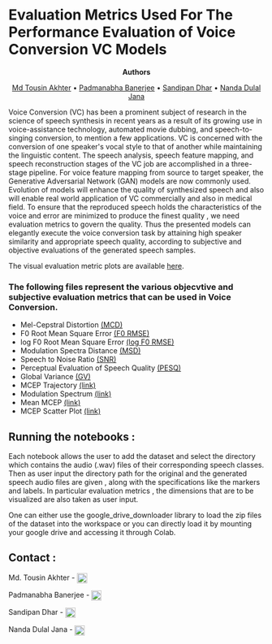 # Evaluation Metrics Used For The Performance Evaluation of Voice Conversion VC Models

<p align="center">
    <strong>Authors</strong>
  <p align="center">
     <a href="https://www.linkedin.com/in/md-tousin-akhter-807620151?lipi=urn%3Ali%3Apage%3Ad_flagship3_profile_view_base_contact_details%3BqM3cV%2BRZQVyQhmzlHywpvw%3D%3D" >Md Tousin Akhter</a> • <a href="https://www.linkedin.com/in/padmanabha-banerjee-b16800171/">Padmanabha Banerjee</a> • <a href="https://www.linkedin.com/in/sandi94/">Sandipan Dhar</a> • <a href="https://scholar.google.com/citations?user=69EVBBsAAAAJ&hl=en&oi=ao">Nanda Dulal Jana</a>
    
  </p>
</p>



Voice Conversion (VC) has been a prominent subject of research in the science of speech synthesis in recent years as a result of its growing use in voice-assistance technology, automated movie dubbing, and speech-to-singing conversion, to mention a few applications.
VC is concerned with the conversion of one speaker's vocal style to that of another while maintaining the linguistic content. The speech analysis, speech feature mapping, and speech reconstruction stages of the VC job are accomplished in a three-stage pipeline. For voice feature mapping from source to target speaker, the Generative Adversarial Network (GAN) models are now commonly used. Evolution of models will enhance the quality of synthesized speech and also will enable real world application of VC commercially and also in medical field. To ensure that the reproduced speech holds the characteristics of the voice and error are minimized to produce the finest quality , we need evaluation metrics to govern the quality.
Thus the presented models can elegantly execute the voice conversion task by attaining high speaker similarity and appropriate speech quality, according to subjective and objective evaluations of the generated speech samples.

The visual evaluation metric plots are available [here](https://sites.google.com/ece.jgec.ac.in/evaluation-metrics-of-vc/home).


### **The following files represent the various objecvtive and subjective evaluation metrics that can be used in Voice Conversion.**

* Mel-Cepstral Distortion [(MCD)](https://github.com/SandyPanda-MLDL/-Evaluation-Metrics-Used-For-The-Performance-Evaluation-of-Voice-Conversion-VC-Models/blob/main/1.MCD.ipynb)
* F0 Root Mean Square Error [(F0 RMSE)](https://github.com/SandyPanda-MLDL/-Evaluation-Metrics-Used-For-The-Performance-Evaluation-of-Voice-Conversion-VC-Models/blob/main/2.F0_RMSE.ipynb) 
* log F0 Root Mean Square Error [(log F0 RMSE)](https://github.com/SandyPanda-MLDL/-Evaluation-Metrics-Used-For-The-Performance-Evaluation-of-Voice-Conversion-VC-Models/blob/main/3.log_F0_RMSE.ipynb)
* Modulation Spectra Distance [(MSD)](https://github.com/SandyPanda-MLDL/-Evaluation-Metrics-Used-For-The-Performance-Evaluation-of-Voice-Conversion-VC-Models/blob/main/4.MSD.ipynb)
* Speech to Noise Ratio [(SNR)](https://github.com/SandyPanda-MLDL/-Evaluation-Metrics-Used-For-The-Performance-Evaluation-of-Voice-Conversion-VC-Models/blob/main/6.SNR.ipynb) 
* Perceptual Evaluation of Speech Quality [(PESQ)](https://github.com/SandyPanda-MLDL/-Evaluation-Metrics-Used-For-The-Performance-Evaluation-of-Voice-Conversion-VC-Models/blob/main/7.PESQ.ipynb)
* Global Variance [(GV)](https://github.com/SandyPanda-MLDL/-Evaluation-Metrics-Used-For-The-Performance-Evaluation-of-Voice-Conversion-VC-Models/blob/main/5.GV.ipynb)
* MCEP Trajectory [(link)](https://github.com/SandyPanda-MLDL/-Evaluation-Metrics-Used-For-The-Performance-Evaluation-of-Voice-Conversion-VC-Models/blob/main/8.MCEP_Trajectory.ipynb)
* Modulation Spectrum [(link)](https://github.com/SandyPanda-MLDL/-Evaluation-Metrics-Used-For-The-Performance-Evaluation-of-Voice-Conversion-VC-Models/blob/main/9.Modulation_Spectrum.ipynb)
* Mean MCEP [(link)](https://github.com/SandyPanda-MLDL/-Evaluation-Metrics-Used-For-The-Performance-Evaluation-of-Voice-Conversion-VC-Models/blob/main/10.Mean_MCEP.ipynb)
* MCEP Scatter Plot [(link)](https://github.com/SandyPanda-MLDL/-Evaluation-Metrics-Used-For-The-Performance-Evaluation-of-Voice-Conversion-VC-Models/blob/main/11.MCEP_Scatter_Plot.ipynb)

## Running the notebooks :

Each notebook allows the user to add the dataset and select the directory which contains the audio (.wav) files of their corresponding speech classes. Then as user input the directory path for the original and the generated speech audio files are given , along with the specifications like the markers and labels. In particular evaluation metrics , the dimensions that are to be visualized are also taken as user input. 

One can either use the google_drive_downloader library to load the zip files of the dataset into the workspace or you can directly load it by mounting your google drive and accessing it through Colab.  

## Contact :

Md. Tousin Akhter     -  [<img src='https://cdn.jsdelivr.net/npm/simple-icons@3.0.1/icons/gmail.svg' alt='gmail' height='20' align=center>](mailto:mta.21p10078@mtech.nitdgp.ac.in)

Padmanabha Banerjee    -  [<img src='https://cdn.jsdelivr.net/npm/simple-icons@3.0.1/icons/gmail.svg' alt='gmail' height='20' align=center>](mailto:pb2306@ece.jgec.ac.in)

Sandipan Dhar  -  [<img src='https://cdn.jsdelivr.net/npm/simple-icons@3.0.1/icons/gmail.svg' alt='gmail' height='20' align=center>](mailto:sd.19cs1101@phd.nitdgp.ac.in)

Nanda Dulal Jana  -  [<img src='https://cdn.jsdelivr.net/npm/simple-icons@3.0.1/icons/gmail.svg' alt='gmail' height='20' align=center>](mailto:nandadulal@cse.nitdgp.ac.in)


